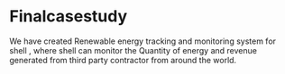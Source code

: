 # Finalcasestudy
We have created Renewable energy tracking and monitoring system for shell , where shell can monitor the Quantity of energy and revenue generated from third party contractor from around the world.
